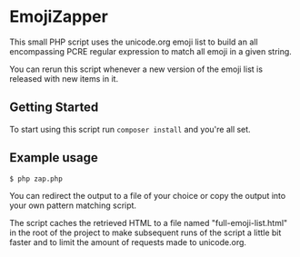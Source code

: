 # EmojiZapper

This small PHP script uses the unicode.org emoji list to build an all 
encompassing PCRE regular expression to match all emoji in a given 
string.

You can rerun this script whenever a new version of the emoji list is 
released with new items in it.

## Getting Started

To start using this script run `composer install` and you're all set.

## Example usage

```
$ php zap.php
```

You can redirect the output to a file of your choice or copy the output
into your own pattern matching script.

The script caches the retrieved HTML to a file named 
"full-emoji-list.html" in the root of the project to make subsequent 
runs of the script a little bit faster and to limit the amount of 
requests made to unicode.org.
